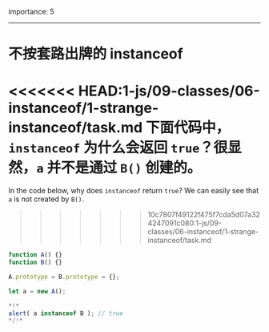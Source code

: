 importance: 5

---

# 不按套路出牌的 instanceof

<<<<<<< HEAD:1-js/09-classes/06-instanceof/1-strange-instanceof/task.md
下面代码中，`instanceof` 为什么会返回 `true`？很显然，`a` 并不是通过 `B()` 创建的。
=======
In the code below, why does `instanceof` return `true`? We can easily see that `a` is not created by `B()`.
>>>>>>> 10c7807f49122f475f7cda5d07a324247091c080:1-js/09-classes/06-instanceof/1-strange-instanceof/task.md

```js run
function A() {}
function B() {}

A.prototype = B.prototype = {};

let a = new A();

*!*
alert( a instanceof B ); // true
*/!*
```
